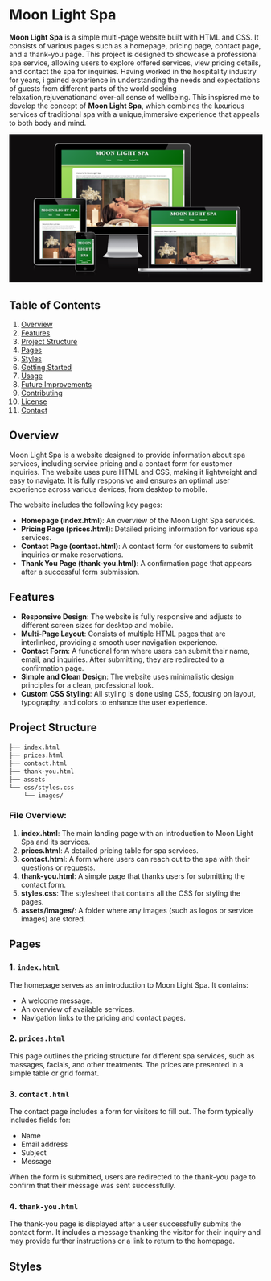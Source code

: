 
# Moon Light Spa

**Moon Light Spa** is a simple multi-page website built with HTML and CSS. It consists of various pages such as a homepage, pricing page, contact page, and a thank-you page. This project is designed to showcase a professional spa service, allowing users to explore offered services, view pricing details, and contact the spa for inquiries. Having worked in the hospitality industry for years, i gained experience in understanding the needs and expectations of guests from different parts of the world seeking relaxation,rejuvenationand over-all sense of wellbeing. This inspisred me to develop the concept of **Moon Light Spa**, which combines the luxurious services of traditional spa with a unique,immersive experience that appeals to both body and mind.

![Reference image](/assets/images/screenshot6.png)

## Table of Contents
1. [Overview](#overview)
2. [Features](#features)
3. [Project Structure](#project-structure)
4. [Pages](#pages)
5. [Styles](#styles)
6. [Getting Started](#getting-started)
7. [Usage](#usage)
8. [Future Improvements](#future-improvements)
9. [Contributing](#contributing)
10. [License](#license)
11. [Contact](#contact)

## Overview

Moon Light Spa is a website designed to provide information about spa services, including service pricing and a contact form for customer inquiries. The website uses pure HTML and CSS, making it lightweight and easy to navigate. It is fully responsive and ensures an optimal user experience across various devices, from desktop to mobile.

The website includes the following key pages:

- **Homepage (index.html)**: An overview of the Moon Light Spa services.
- **Pricing Page (prices.html)**: Detailed pricing information for various spa services.
- **Contact Page (contact.html)**: A contact form for customers to submit inquiries or make reservations.
- **Thank You Page (thank-you.html)**: A confirmation page that appears after a successful form submission.

## Features

- **Responsive Design**: The website is fully responsive and adjusts to different screen sizes for desktop and mobile.
- **Multi-Page Layout**: Consists of multiple HTML pages that are interlinked, providing a smooth user navigation experience.
- **Contact Form**: A functional form where users can submit their name, email, and inquiries. After submitting, they are redirected to a confirmation page.
- **Simple and Clean Design**: The website uses minimalistic design principles for a clean, professional look.
- **Custom CSS Styling**: All styling is done using CSS, focusing on layout, typography, and colors to enhance the user experience.

## Project Structure

```
├── index.html
├── prices.html
├── contact.html
├── thank-you.html
├── assets
└── css/styles.css
    └── images/
```

### File Overview:

1. **index.html**: The main landing page with an introduction to Moon Light Spa and its services.
2. **prices.html**: A detailed pricing table for spa services.
3. **contact.html**: A form where users can reach out to the spa with their questions or requests.
4. **thank-you.html**: A simple page that thanks users for submitting the contact form.
5. **styles.css**: The stylesheet that contains all the CSS for styling the pages.
6. **assets/images/**: A folder where any images (such as logos or service images) are stored.

## Pages

### 1. `index.html`
The homepage serves as an introduction to Moon Light Spa. It contains:
- A welcome message.
- An overview of available services.
- Navigation links to the pricing and contact pages.

### 2. `prices.html`
This page outlines the pricing structure for different spa services, such as massages, facials, and other treatments. The prices are presented in a simple table or grid format.

### 3. `contact.html`
The contact page includes a form for visitors to fill out. The form typically includes fields for:
- Name
- Email address
- Subject
- Message

When the form is submitted, users are redirected to the thank-you page to confirm that their message was sent successfully.

### 4. `thank-you.html`
The thank-you page is displayed after a user successfully submits the contact form. It includes a message thanking the visitor for their inquiry and may provide further instructions or a link to return to the homepage.

## Styles


